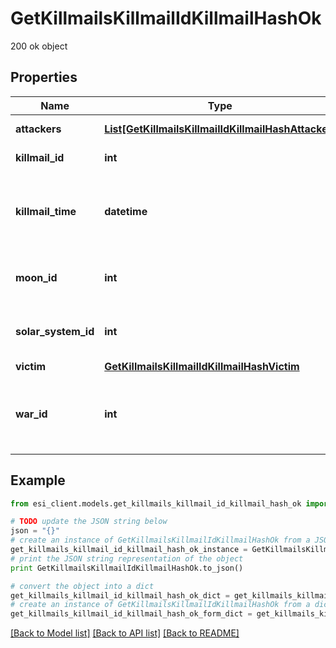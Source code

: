 # GetKillmailsKillmailIdKillmailHashOk

200 ok object

## Properties

Name | Type | Description | Notes
------------ | ------------- | ------------- | -------------
**attackers** | [**List[GetKillmailsKillmailIdKillmailHashAttacker]**](GetKillmailsKillmailIdKillmailHashAttacker.md) | attackers array | 
**killmail_id** | **int** | ID of the killmail | 
**killmail_time** | **datetime** | Time that the victim was killed and the killmail generated  | 
**moon_id** | **int** | Moon if the kill took place at one | [optional] 
**solar_system_id** | **int** | Solar system that the kill took place in  | 
**victim** | [**GetKillmailsKillmailIdKillmailHashVictim**](GetKillmailsKillmailIdKillmailHashVictim.md) |  | 
**war_id** | **int** | War if the killmail is generated in relation to an official war  | [optional] 

## Example

```python
from esi_client.models.get_killmails_killmail_id_killmail_hash_ok import GetKillmailsKillmailIdKillmailHashOk

# TODO update the JSON string below
json = "{}"
# create an instance of GetKillmailsKillmailIdKillmailHashOk from a JSON string
get_killmails_killmail_id_killmail_hash_ok_instance = GetKillmailsKillmailIdKillmailHashOk.from_json(json)
# print the JSON string representation of the object
print GetKillmailsKillmailIdKillmailHashOk.to_json()

# convert the object into a dict
get_killmails_killmail_id_killmail_hash_ok_dict = get_killmails_killmail_id_killmail_hash_ok_instance.to_dict()
# create an instance of GetKillmailsKillmailIdKillmailHashOk from a dict
get_killmails_killmail_id_killmail_hash_ok_form_dict = get_killmails_killmail_id_killmail_hash_ok.from_dict(get_killmails_killmail_id_killmail_hash_ok_dict)
```
[[Back to Model list]](../README.md#documentation-for-models) [[Back to API list]](../README.md#documentation-for-api-endpoints) [[Back to README]](../README.md)


